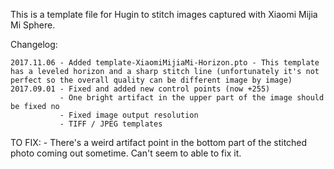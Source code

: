 This is a template file for Hugin to stitch images captured with Xiaomi Mijia Mi Sphere. 

Changelog: 
	
	2017.11.06 - Added template-XiaomiMijiaMi-Horizon.pto - This template has a leveled horizon and a sharp stitch line (unfortunately it's not perfect so the overall quality can be different image by image)
	2017.09.01 - Fixed and added new control points (now +255)
			   - One bright artifact in the upper part of the image should be fixed no
			   - Fixed image output resolution
			   - TIFF / JPEG templates


TO FIX:
	- There's a weird artifact point in the bottom part of the stitched photo coming out sometime. 
	  Can't seem to able to fix it.
